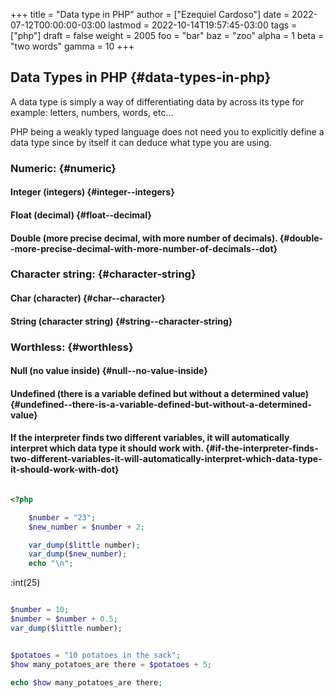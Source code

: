 +++
title = "Data type in PHP"
author = ["Ezequiel Cardoso"]
date = 2022-07-12T00:00:00-03:00
lastmod = 2022-10-14T19:57:45-03:00
tags = ["php"]
draft = false
weight = 2005
foo = "bar"
baz = "zoo"
alpha = 1
beta = "two words"
gamma = 10
+++

## Data Types in PHP {#data-types-in-php}

A data type is simply a way of differentiating data by across
its type for example: letters, numbers, words, etc...

PHP being a weakly typed language does not need you to explicitly define
a data type since by itself it can deduce what type you are using.


### Numeric: {#numeric}


#### Integer (integers) {#integer--integers}


#### Float (decimal) {#float--decimal}


#### Double (more precise decimal, with more number of decimals). {#double--more-precise-decimal-with-more-number-of-decimals--dot}


### Character string: {#character-string}


#### Char (character) {#char--character}


#### String (character string) {#string--character-string}


### Worthless: {#worthless}


#### Null (no value inside) {#null--no-value-inside}


#### Undefined (there is a variable defined but without a determined value) {#undefined--there-is-a-variable-defined-but-without-a-determined-value}


#### If the interpreter finds two different variables, it will automatically interpret which data type it should work with. {#if-the-interpreter-finds-two-different-variables-it-will-automatically-interpret-which-data-type-it-should-work-with-dot}

```php

<?php

    $number = "23";
    $new_number = $number + 2;

    var_dump($little number);
    var_dump($new_number);
    echo "\n";
```

:int(25)

```php

$number = 10;
$number = $number + 0.5;
var_dump($little number);
```

```php

$potatoes = "10 potatoes in the sack";
$how many_potatoes_are there = $potatoes + 5;

echo $how many_potatoes_are there;
```

[//]: # "Exported with love from a post written in Org mode"
[//]: # "- https://github.com/kaushalmodi/ox-hugo"
